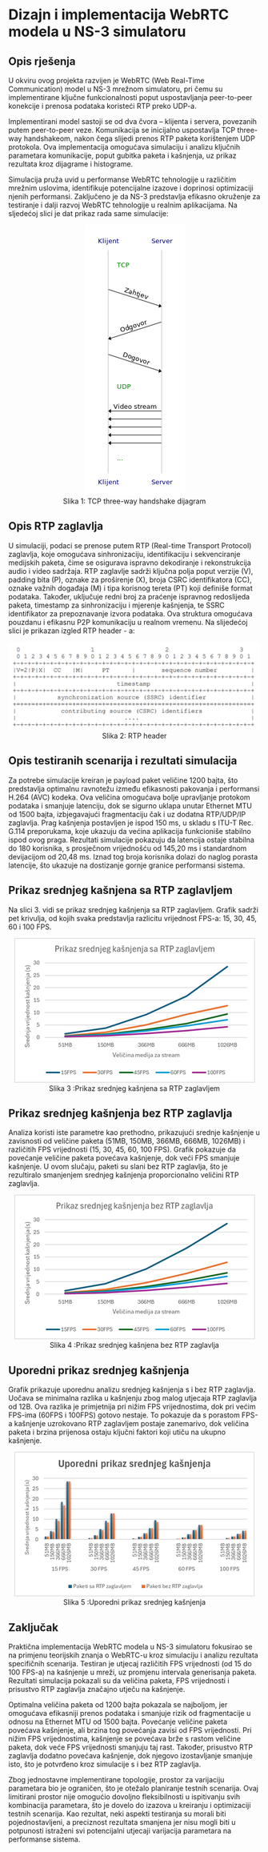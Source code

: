 # Dizajn i implementacija WebRTC modela u NS-3 simulatoru

## Opis rješenja
U okviru ovog projekta razvijen je WebRTC (Web Real-Time Communication) model u NS-3 mrežnom simulatoru, pri čemu su implementirane ključne funkcionalnosti poput uspostavljanja peer-to-peer konekcije i prenosa podataka koristeći RTP preko UDP-a.

Implementirani model sastoji se od dva čvora – klijenta i servera, povezanih putem peer-to-peer veze. Komunikacija se inicijalno uspostavlja TCP three-way handshakeom, nakon čega slijedi prenos RTP paketa korištenjem UDP protokola. Ova implementacija omogućava simulaciju i analizu ključnih parametara komunikacije, poput gubitka paketa i kašnjenja, uz prikaz rezultata kroz dijagrame i histograme.

Simulacija pruža uvid u performanse WebRTC tehnologije u različitim mrežnim uslovima, identifikuje potencijalne izazove i doprinosi optimizaciji njenih performansi. Zaključeno je da NS-3 predstavlja efikasno okruženje za testiranje i dalji razvoj WebRTC tehnologije u realnim aplikacijama. Na sljedećoj slici je dat prikaz rada same simulacije:

<p align="center">
<img src="Slike/msc.png" >
<br>
Slika 1: TCP three-way handshake dijagram</p>


## Opis RTP zaglavlja
U simulaciji, podaci se prenose putem RTP (Real-time Transport Protocol) zaglavlja, koje omogućava sinhronizaciju, identifikaciju i sekvenciranje medijskih paketa, čime se osigurava ispravno dekodiranje i rekonstrukcija audio i video sadržaja. RTP zaglavlje sadrži ključna polja poput verzije (V), padding bita (P), oznake za proširenje (X), broja CSRC identifikatora (CC), oznake važnih događaja (M) i tipa korisnog tereta (PT) koji definiše format podataka. Također, uključuje redni broj za praćenje ispravnog redoslijeda paketa, timestamp za sinhronizaciju i mjerenje kašnjenja, te SSRC identifikator za prepoznavanje izvora podataka. Ova struktura omogućava pouzdanu i efikasnu P2P komunikaciju u realnom vremenu. Na slijedećoj slici je prikazan izgled RTP header - a:

<p align="center">
<img src="Slike/hederer.png" >
<br>
Slika 2: RTP header</p>

## Opis testiranih scenarija i rezultati simulacija
Za potrebe simulacije kreiran je payload paket veličine 1200 bajta, što predstavlja optimalnu ravnotežu između efikasnosti pakovanja i performansi H.264 (AVC) kodeka. Ova veličina omogućava bolje upravljanje protokom podataka i smanjuje latenciju, dok se sigurno uklapa unutar Ethernet MTU od 1500 bajta, izbjegavajući fragmentaciju čak i uz dodatna RTP/UDP/IP zaglavlja. Prag kašnjenja postavljen je ispod 150 ms, u skladu s ITU-T Rec. G.114 preporukama, koje ukazuju da većina aplikacija funkcioniše stabilno ispod ovog praga. Rezultati simulacije pokazuju da latencija ostaje stabilna do 180 korisnika, s prosječnom vrijednošću od 145,20 ms i standardnom devijacijom od 20,48 ms. Iznad tog broja korisnika dolazi do naglog porasta latencije, što ukazuje na dostizanje gornje granice performansi sistema.

## Prikaz srednjeg kašnjena sa RTP zaglavljem
Na slici 3. vidi se prikaz srednjeg kašnjenja sa RTP zaglavljem. Grafik sadrži pet krivulja, od
kojih svaka predstavlja razlicitu vrijednost FPS-a: 15, 30, 45, 60 i 100 FPS.

<p align="center">
<img src="Slike/graf1.png" >
<br>
Slika 3 :Prikaz srednjeg kašnjena sa RTP zaglavljem</p>


## Prikaz srednjeg kašnjenja bez RTP zaglavlja
Analiza koristi iste parametre kao prethodno, prikazujući srednje kašnjenje u zavisnosti od veličine paketa (51MB, 150MB, 366MB, 666MB, 1026MB) i različitih FPS vrijednosti (15, 30, 45, 60, 100 FPS). Grafik pokazuje da povećanje veličine paketa povećava kašnjenje, dok veći FPS smanjuje kašnjenje. U ovom slučaju, paketi su slani bez RTP zaglavlja, što je rezultiralo smanjenjem srednjeg kašnjenja proporcionalno veličini RTP zaglavlja.

<p align="center">
<img src="Slike/graf2.png" >
<br>
Slika 4 :Prikaz srednjeg kašnjena bez RTP zaglavlja</p>

## Uporedni prikaz srednjeg kašnjenja
Grafik prikazuje uporednu analizu srednjeg kašnjenja s i bez RTP zaglavlja. Uočava se minimalna razlika u kašnjenju zbog malog utjecaja RTP zaglavlja od 12B. Ova razlika je primjetnija pri nižim FPS vrijednostima, dok pri većim FPS-ima (60FPS i 100FPS) gotovo nestaje. To pokazuje da s porastom FPS-a kašnjenje uzrokovano RTP zaglavljem postaje zanemarivo, dok veličina paketa i brzina prijenosa ostaju ključni faktori koji utiču na ukupno kašnjenje.

<p align="center">
<img src="Slike/graf3.png" >
<br>
Slika 5 :Uporedni prikaz srednjeg kašnjenja</p>

## Zaključak

Praktična implementacija WebRTC modela u NS-3 simulatoru fokusirao se na primjenu teorijskih znanja o WebRTC-u kroz simulaciju i analizu rezultata specifičnih scenarija. Testiran je utjecaj različitih FPS vrijednosti (od 15 do 100 FPS-a) na kašnjenje u mreži, uz promjenu intervala generisanja paketa. Rezultati simulacija pokazali su da veličina paketa, FPS vrijednosti i prisustvo RTP zaglavlja značajno utječu na kašnjenje.

Optimalna veličina paketa od 1200 bajta pokazala se najboljom, jer omogućava efikasniji prenos podataka i smanjuje rizik od fragmentacije u odnosu na Ethernet MTU od 1500 bajta. Povećanje veličine paketa povećava kašnjenje, ali brzina tog povećanja zavisi od FPS vrijednosti. Pri nižim FPS vrijednostima, kašnjenje se povećava brže s rastom veličine paketa, dok veće FPS vrijednosti smanjuju taj rast. Također, prisustvo RTP zaglavlja dodatno povećava kašnjenje, dok njegovo izostavljanje smanjuje isto, što je potvrđeno kroz simulacije s i bez RTP zaglavlja.

Zbog jednostavne implementirane topologije, prostor za varijaciju parametara bio je ograničen, što je otežalo planiranje testnih scenarija. Ovaj limitirani prostor nije omogućio dovoljno fleksibilnosti u ispitivanju svih kombinacija parametara, što je dovelo do izazova u kreiranju i optimizaciji testnih scenarija. Kao rezultat, neki aspekti testiranja su morali biti pojednostavljeni, a preciznost rezultata smanjena jer nisu mogli biti u potpunosti istraženi svi potencijalni utjecaji varijacija parametara na performanse sistema.
